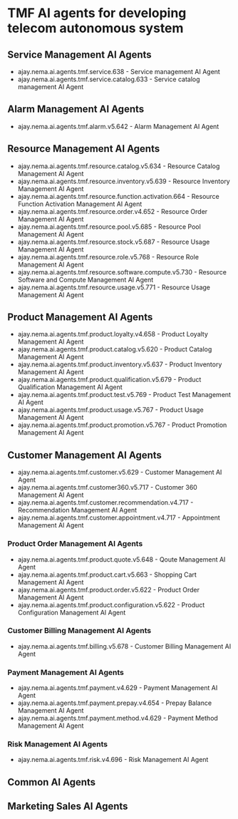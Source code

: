 # TMF AI agents for developing telecom autonomous system 

## Service Management AI Agents
* ajay.nema.ai.agents.tmf.service.638 - Service management AI Agent
* ajay.nema.ai.agents.tmf.service.catalog.633 - Service catalog management AI Agent
  
## Alarm Management AI Agents
* ajay.nema.ai.agents.tmf.alarm.v5.642 - Alarm Management AI Agent

## Resource Management AI Agents

* ajay.nema.ai.agents.tmf.resource.catalog.v5.634 - Resource Catalog Management AI Agent
* ajay.nema.ai.agents.tmf.resource.inventory.v5.639 - Resource Inventory Management AI Agent
* ajay.nema.ai.agents.tmf.resource.function.activation.664 - Resource Function Activation Management AI Agent
* ajay.nema.ai.agents.tmf.resource.order.v4.652 - Resource Order Management AI Agent
* ajay.nema.ai.agents.tmf.resource.pool.v5.685 - Resource Pool Management AI Agent
* ajay.nema.ai.agents.tmf.resource.stock.v5.687 - Resource Usage Management AI Agent
* ajay.nema.ai.agents.tmf.resource.role.v5.768 - Resource Role Management AI Agent
* ajay.nema.ai.agents.tmf.resource.software.compute.v5.730 - Resource Software and Compute Management AI Agent
* ajay.nema.ai.agents.tmf.resource.usage.v5.771 - Resource Usage Management AI Agent
  
## Product Management AI Agents

* ajay.nema.ai.agents.tmf.product.loyalty.v4.658 - Product Loyalty Management AI Agent
* ajay.nema.ai.agents.tmf.product.catalog.v5.620 - Product Catalog Management AI Agent
* ajay.nema.ai.agents.tmf.product.inventory.v5.637 - Product Inventory Management AI Agent
* ajay.nema.ai.agents.tmf.product.qualification.v5.679 - Product Qualification Management AI Agent
* ajay.nema.ai.agents.tmf.product.test.v5.769 - Product Test Management AI Agent
* ajay.nema.ai.agents.tmf.product.usage.v5.767 - Product Usage Management AI Agent
* ajay.nema.ai.agents.tmf.product.promotion.v5.767 - Product Promotion Management AI Agent


## Customer Management AI Agents

* ajay.nema.ai.agents.tmf.customer.v5.629 - Customer Management AI Agent
* ajay.nema.ai.agents.tmf.customer360.v5.717 - Customer 360 Management AI Agent
* ajay.nema.ai.agents.tmf.customer.recommendation.v4.717 - Recommendation Management AI Agent
* ajay.nema.ai.agents.tmf.customer.appointment.v4.717 - Appointment Management AI Agent

### Product Order Management AI Agents

* ajay.nema.ai.agents.tmf.product.quote.v5.648 - Qoute Management AI Agent
* ajay.nema.ai.agents.tmf.product.cart.v5.663 - Shopping Cart Management AI Agent
* ajay.nema.ai.agents.tmf.product.order.v5.622 - Product Order Management AI Agent
* ajay.nema.ai.agents.tmf.product.configuration.v5.622 - Product Configuration Management AI Agent
  
### Customer Billing Management AI Agents

* ajay.nema.ai.agents.tmf.billing.v5.678 - Customer Billing Management AI Agent
  
### Payment Management AI Agents

* ajay.nema.ai.agents.tmf.payment.v4.629 - Payment Management AI Agent
* ajay.nema.ai.agents.tmf.payment.prepay.v4.654 - Prepay Balance Management AI Agent
* ajay.nema.ai.agents.tmf.payment.method.v4.629 - Payment Method Management AI Agent

### Risk Management AI Agents

* ajay.nema.ai.agents.tmf.risk.v4.696 - Risk Management AI Agent
  
## Common AI Agents

## Marketing Sales AI Agents

